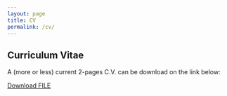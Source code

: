 ```yaml
--- 
layout: page
title: CV
permalink: /cv/
--- 
```


## Curriculum Vitae

A (more or less) current 2-pages C.V. can be download on the link below:

<a id="raw-url" href="https://raw.githubusercontent.com/karimtito/karimtito.github.io/master/CV_Karim_TIT_phd-2.pdf">Download FILE</a>